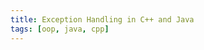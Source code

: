 ```yaml
---
title: Exception Handling in C++ and Java
tags: [oop, java, cpp]
---
```


<!-- TODO: try-catch, multi-catch, finally or catch(...), throw, throws -->
